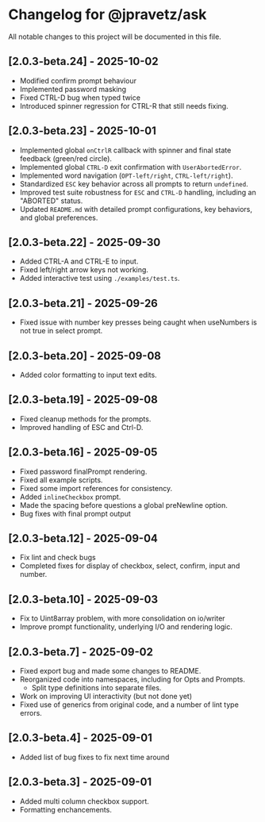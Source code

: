 # Changelog for @jpravetz/ask

All notable changes to this project will be documented in this file.

## [2.0.3-beta.24] - 2025-10-02

- Modified confirm prompt behaviour
- Implemented password masking
- Fixed CTRL-D bug when typed twice
- Introduced spinner regression for CTRL-R that still needs fixing.

## [2.0.3-beta.23] - 2025-10-01

- Implemented global `onCtrlR` callback with spinner and final state feedback (green/red circle).
- Implemented global `CTRL-D` exit confirmation with `UserAbortedError`.
- Implemented word navigation (`OPT-left/right`, `CTRL-left/right`).
- Standardized `ESC` key behavior across all prompts to return `undefined`.
- Improved test suite robustness for `ESC` and `CTRL-D` handling, including an "ABORTED" status.
- Updated `README.md` with detailed prompt configurations, key behaviors, and global preferences.

## [2.0.3-beta.22] - 2025-09-30

- Added CTRL-A and CTRL-E to input.
- Fixed left/right arrow keys not working.
- Added interactive test using `./examples/test.ts`.

## [2.0.3-beta.21] - 2025-09-26

- Fixed issue with number key presses being caught when useNumbers is not true in select prompt.

## [2.0.3-beta.20] - 2025-09-08

- Added color formatting to input text edits.

## [2.0.3-beta.19] - 2025-09-08

- Fixed cleanup methods for the prompts.
- Improved handling of ESC and Ctrl-D.

## [2.0.3-beta.16] - 2025-09-05

- Fixed password finalPrompt rendering.
- Fixed all example scripts.
- Fixed some import references for consistency.
- Added `inlineCheckbox` prompt.
- Made the spacing before questions a global preNewline option.
- Bug fixes with final prompt output

## [2.0.3-beta.12] - 2025-09-04

- Fix lint and check bugs
- Completed fixes for display of checkbox, select, confirm, input and number.

## [2.0.3-beta.10] - 2025-09-03

- Fix to Uint8array problem, with more consolidation on io/writer
- Improve prompt functionality, underlying I/O and rendering logic.

## [2.0.3-beta.7] - 2025-09-02

- Fixed export bug and made some changes to README.
- Reorganized code into namespaces, including for Opts and Prompts.
  - Split type definitions into separate files.
- Work on improving UI interactivity (but not done yet)
- Fixed use of generics from original code, and a number of lint type errors.

## [2.0.3-beta.4] - 2025-09-01

- Added list of bug fixes to fix next time around

## [2.0.3-beta.3] - 2025-09-01

- Added multi column checkbox support.
- Formatting enchancements.
